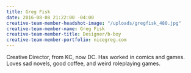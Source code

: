 ```yaml
---
title: Greg Fisk
date: 2016-08-08 21:22:00 -04:00
creative-team-member-headshot-image: "/uploads/gregfisk_480.jpg"
creative-team-member-name: Greg Fisk
creative-team-member-title: Designer/b-boy
creative-team-member-portfolio: nicegreg.com
---
```


Creative Director, from KC, now DC. Has worked in comics and games. Loves sad novels, good coffee, and weird roleplaying games.